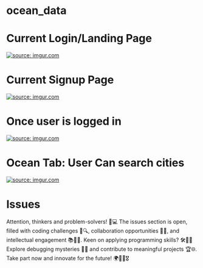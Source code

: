 # ocean_data
# Current Login/Landing Page
<a href="https://imgur.com/dgbOhYK"><img src="https://i.imgur.com/dgbOhYK.png" title="source: imgur.com" /></a>

# Current Signup Page
<a href="https://imgur.com/mZ0J7QI"><img src="https://i.imgur.com/mZ0J7QI.png" title="source: imgur.com" /></a>

# Once user is logged in
<a href="https://imgur.com/4aIbnqC"><img src="https://i.imgur.com/4aIbnqC.png" title="source: imgur.com" /></a>

# Ocean Tab: User Can search cities
<a href="https://imgur.com/c9zUosT"><img src="https://i.imgur.com/c9zUosT.png" title="source: imgur.com" /></a>

# Issues
Attention, thinkers and problem-solvers! 🧠💻 The issues section is open, filled with coding challenges 🚀🔍, collaboration opportunities 🤝💼, and intellectual engagement 📚👨‍💻. Keen on applying programming skills? 🛠️👩‍💻 Explore debugging mysteries 🐛💡 and contribute to meaningful projects 🏆🌐. Take part now and innovate for the future! 🌍👩‍🔬🎖️
